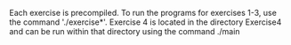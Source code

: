 Each exercise is precompiled. To run the programs for exercises 1-3, use the command './exercise*'. Exercise 4 is located in the directory Exercise4 and can be run within that directory using the command ./main

